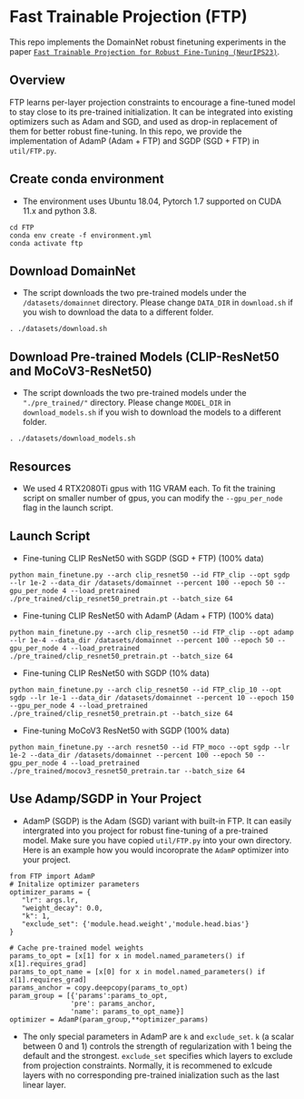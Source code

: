 # Fast Trainable Projection (FTP)
 This repo implements the DomainNet robust finetuning experiments in the paper [``Fast Trainable Projection for Robust Fine-Tuning (NeurIPS23)``](https://arxiv.org/abs/2310.19182).

## Overview
FTP learns per-layer projection constraints to encourage a fine-tuned model to stay close to its pre-trained initialization. It can be integrated into existing optimizers such as Adam and SGD, and used as drop-in replacement of them for better robust fine-tuning. In this repo, we provide the implementation of AdamP (Adam + FTP) and SGDP (SGD + FTP) in  `util/FTP.py`.

## Create conda environment
- The environment uses Ubuntu 18.04, Pytorch 1.7 supported on CUDA 11.x and python 3.8. 
```
cd FTP
conda env create -f environment.yml
conda activate ftp
```

## Download DomainNet
 - The script downloads the two pre-trained models under the `/datasets/domainnet` directory. Please change `DATA_DIR` in `download.sh` if you wish to download the data to a different folder. 
```
. ./datasets/download.sh
```

## Download Pre-trained Models (CLIP-ResNet50 and MoCoV3-ResNet50)
- The script downloads the two pre-trained models under the `"./pre_trained/"` directory.  Please change `MODEL_DIR` in `download_models.sh` if you wish to download the models to a different folder.
```
. ./datasets/download_models.sh
```

## Resources
- We used 4 RTX2080Ti gpus with 11G VRAM each. To fit the training script on smaller number of gpus, you can modify the `--gpu_per_node` flag in the launch script. 

## Launch Script
- Fine-tuning CLIP ResNet50 with SGDP (SGD + FTP) (100% data)
```
python main_finetune.py --arch clip_resnet50 --id FTP_clip --opt sgdp --lr 1e-2 --data_dir /datasets/domainnet --percent 100 --epoch 50 --gpu_per_node 4 --load_pretrained ./pre_trained/clip_resnet50_pretrain.pt --batch_size 64 
```

- Fine-tuning CLIP ResNet50 with AdamP (Adam + FTP) (100% data)
```
python main_finetune.py --arch clip_resnet50 --id FTP_clip --opt adamp --lr 1e-4 --data_dir /datasets/domainnet --percent 100 --epoch 50 --gpu_per_node 4 --load_pretrained ./pre_trained/clip_resnet50_pretrain.pt --batch_size 64 
```

- Fine-tuning CLIP ResNet50 with SGDP (10% data)
```
python main_finetune.py --arch clip_resnet50 --id FTP_clip_10 --opt sgdp --lr 1e-1 --data_dir /datasets/domainnet --percent 10 --epoch 150 --gpu_per_node 4 --load_pretrained ./pre_trained/clip_resnet50_pretrain.pt --batch_size 64 
```

- Fine-tuning MoCoV3 ResNet50 with SGDP (100% data)
```
python main_finetune.py --arch resnet50 --id FTP_moco --opt sgdp --lr 1e-2 --data_dir /datasets/domainnet --percent 100 --epoch 50 --gpu_per_node 4 --load_pretrained ./pre_trained/mocov3_resnet50_pretrain.tar --batch_size 64 
```

## Use Adamp/SGDP in Your Project
- AdamP (SGDP) is the Adam (SGD) variant with built-in FTP. It can easily intergrated into you project for robust fine-tuning of a pre-trained model. Make sure you have copied `util/FTP.py` into your own directory. Here is an example how you would incoroprate the `AdamP` optimizer into your project. 
 ```
from FTP import AdamP
# Initalize optimizer parameters
optimizer_params = {
    "lr": args.lr,
    "weight_decay": 0.0,
    "k": 1, 
    "exclude_set": {'module.head.weight','module.head.bias'}
} 

# Cache pre-trained model weights 
params_to_opt = [x[1] for x in model.named_parameters() if x[1].requires_grad]
params_to_opt_name = [x[0] for x in model.named_parameters() if x[1].requires_grad]
params_anchor = copy.deepcopy(params_to_opt)
param_group = [{'params':params_to_opt,
                'pre': params_anchor, 
                'name': params_to_opt_name}]
optimizer = AdamP(param_group,**optimizer_params)
```
- The only special parameters in AdamP are `k` and `exclude_set`. `k` (a scalar between 0 and 1) controls the strength of regularization with 1 being the default and the strongest. `exclude_set` specifies which layers to exclude from projection constraints. Normally, it is recommened to exlcude layers with no corresponding pre-trained inialization such as the last linear layer. 

 